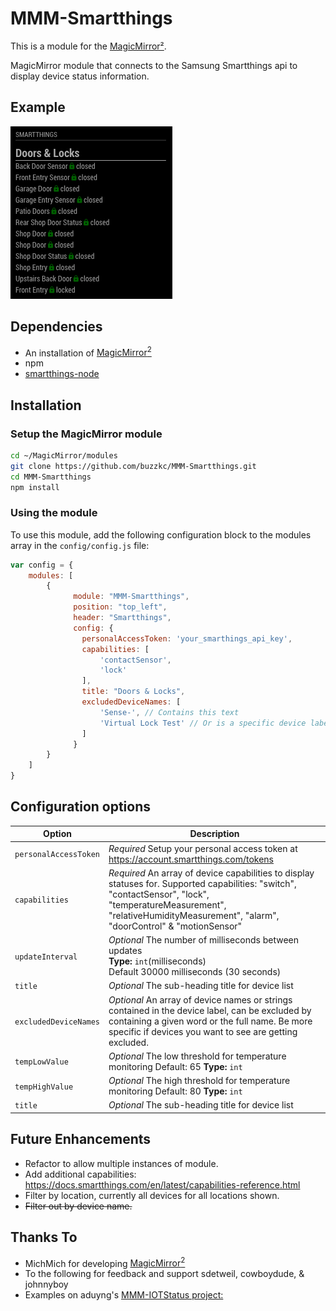 # MMM-Smartthings

This is a module for the [MagicMirror²](https://github.com/MichMich/MagicMirror/).

MagicMirror module that connects to the Samsung Smartthings api to display device status information.

## Example

![](./images/MMM-Smarthings.png)

## Dependencies

* An installation of [MagicMirror<sup>2</sup>](https://github.com/MichMich/MagicMirror)
* npm
* [smartthings-node](https://www.npmjs.com/package/smartthings-node)

## Installation
### Setup the MagicMirror module
```bash
cd ~/MagicMirror/modules
git clone https://github.com/buzzkc/MMM-Smartthings.git
cd MMM-Smartthings
npm install
```

### Using the module

To use this module, add the following configuration block to the modules array in the `config/config.js` file:
```js
var config = {
    modules: [
        {
              module: "MMM-Smartthings",
              position: "top_left",
              header: "Smartthings",
              config: {
                personalAccessToken: 'your_smarthings_api_key',
                capabilities: [
                    'contactSensor',
                    'lock'
                ],
                title: "Doors & Locks",
                excludedDeviceNames: [
                    'Sense-', // Contains this text
                    'Virtual Lock Test' // Or is a specific device label
                ]
              }
        }
    ]
}
```

## Configuration options

| Option                | Description
|-----------------      |-----------
| `personalAccessToken` | *Required* Setup your personal access token at https://account.smartthings.com/tokens
| `capabilities`        | *Required* An array of device capabilities to display statuses for. Supported capabilities: "switch", "contactSensor", "lock", "temperatureMeasurement", "relativeHumidityMeasurement", "alarm", "doorControl" & "motionSensor"
| `updateInterval`      | *Optional* The number of milliseconds between updates<br>**Type:** `int`(milliseconds) <br>Default 30000 milliseconds (30 seconds)
| `title`               | *Optional* The sub-heading title for device list
| `excludedDeviceNames` | *Optional* An array of device names or strings contained in the device label, can be excluded by containing a given word or the full name. Be more specific if devices you want to see are getting excluded.
| `tempLowValue`        | *Optional* The low threshold for temperature monitoring Default: 65 **Type:** `int`
| `tempHighValue`       | *Optional* The high threshold for temperature monitoring Default: 80 **Type:** `int`
| `title`               | *Optional* The sub-heading title for device list


## Future Enhancements
* Refactor to allow multiple instances of module.
* Add additional capabilities: https://docs.smartthings.com/en/latest/capabilities-reference.html
* Filter by location, currently all devices for all locations shown.
* ~~Filter out by device name.~~


## Thanks To
* MichMich for developing [MagicMirror<sup>2</sup>](https://github.com/MichMich/MagicMirror)
* To the following for feedback and support sdetweil, cowboydude, & johnnyboy
* Examples on aduyng's [MMM-IOTStatus project:](https://github.com/aduyng/MMM-IOTStatus)
